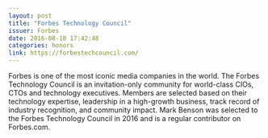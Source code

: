 ```yaml
---
layout: post
title: "Forbes Technology Council"
issuer: Forbes
date: 2016-08-10 17:42:48
categories: honors
link: https://forbestechcouncil.com/
---
```


Forbes is one of the most iconic media companies in the world. The Forbes Technology Council is an invitation-only community for world-class CIOs, CTOs and technology executives. Members are selected based on their technology expertise, leadership in a high-growth business, track record of industry recognition, and community impact. Mark Benson was selected to the Forbes Technology Council in 2016 and is a regular contributor on Forbes.com.

